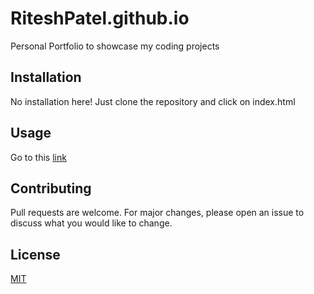 # RiteshPatel.github.io
Personal Portfolio to showcase my coding projects

## Installation
No installation here! Just clone the repository and click on index.html

## Usage
Go to this [link](https://riteshpatel00.github.io/RiteshPatel/)



## Contributing
Pull requests are welcome. For major changes, please open an issue to discuss what you would like to change.

## License
[MIT](https://choosealicense.com/licenses/mit/)
